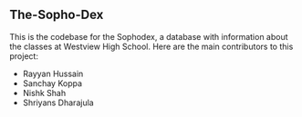 ## The-Sopho-Dex

This is the codebase for the Sophodex, a database with information about the classes at Westview High School. Here are the main contributors to this project:

- Rayyan Hussain
- Sanchay Koppa
- Nishk Shah
- Shriyans Dharajula
